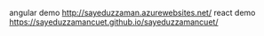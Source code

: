 angular demo http://sayeduzzaman.azurewebsites.net/
react demo https://sayeduzzamancuet.github.io/sayeduzzamancuet/

